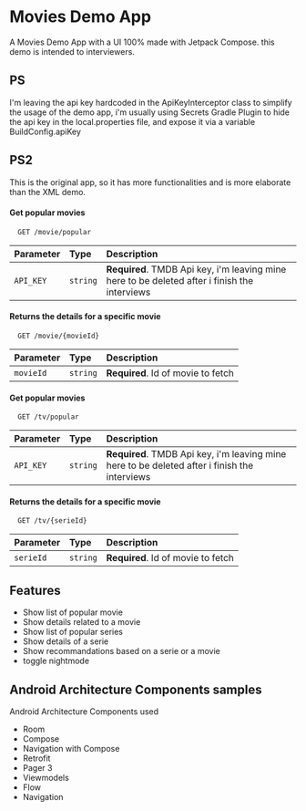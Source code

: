 
# Movies Demo App

A Movies Demo App with a UI 100% made with Jetpack Compose. 
this demo is intended to interviewers. 

## PS
I'm leaving the api key hardcoded in the ApiKeyInterceptor class to simplify the usage of the demo app, i'm usually using Secrets Gradle Plugin to hide the api key in the local.properties file, and expose it via a variable BuildConfig.apiKey 

## PS2
This is the original app, so it has more functionalities and is more elaborate than the XML demo.

#### Get popular movies

```http
  GET /movie/popular
```

| Parameter | Type     | Description                |
| :-------- | :------- | :------------------------- |
| `API_KEY` | `string` | **Required**. TMDB Api key, i'm leaving mine here to be deleted after i finish the interviews|

#### Returns the details for a specific movie

```http
  GET /movie/{movieId}
```

| Parameter | Type     | Description                       |
| :-------- | :------- | :-------------------------------- |
| `movieId`      | `string` | **Required**. Id of movie to fetch |

#### Get popular movies

```http
  GET /tv/popular
```

| Parameter | Type     | Description                |
| :-------- | :------- | :------------------------- |
| `API_KEY` | `string` | **Required**. TMDB Api key, i'm leaving mine here to be deleted after i finish the interviews|

#### Returns the details for a specific movie

```http
  GET /tv/{serieId}
```

| Parameter | Type     | Description                       |
| :-------- | :------- | :-------------------------------- |
| `serieId`      | `string` | **Required**. Id of movie to fetch |

## Features

- Show list of popular movie
- Show details related to a movie
- Show list of popular series
- Show details of a serie 
- Show recommandations based on a serie or a movie
- toggle nightmode



## Android Architecture Components samples

Android Architecture Components used
- Room
- Compose
- Navigation with Compose
- Retrofit
- Pager 3 
- Viewmodels
- Flow 
- Navigation
